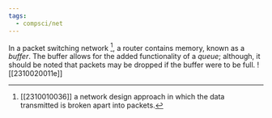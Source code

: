```yaml
---
tags:
  - compsci/net
---
```


In a packet switching network [^1], a router contains memory, known as a *buffer*. The buffer allows for the added functionality of a *queue*; although, it should be noted that packets may be dropped if the buffer were to be full. ![[2310020011e]]

[^1]: [[2310010036]] a network design approach in which the data transmitted is broken apart into packets.
